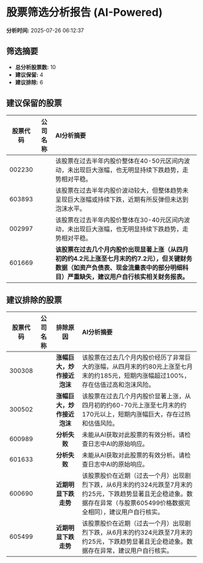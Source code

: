 # 股票筛选分析报告 (AI-Powered)

**分析时间:** 2025-07-26 06:12:37

## 筛选摘要

- **总分析股票数:** 10
- **建议保留:** 4
- **建议排除:** 6

## 建议保留的股票

| 股票代码 | 公司名称 | AI分析摘要 |
|:---:|:---:|:---|
| 002230 |  | 该股票在过去半年内股价整体在40-50元区间内波动，未出现巨大涨幅，也无明显持续下跌趋势，走势相对平稳。 |
| 603893 |  | 该股票在过去半年内股价波动较大，但整体趋势未呈现巨大涨幅或持续下跌，近期有所反弹但未达到泡沫水平。 |
| 002997 |  | 该股票在过去半年内股价整体在30-40元区间内波动，未出现巨大涨幅，也无明显持续下跌趋势，走势相对平稳。 |
| 601669 |  | **该股票在过去几个月内股价出现显著上涨（从四月初的约4.2元上涨至七月末的约7.2元），但关键财务数据（如资产负债表、现金流量表中的部分明细科目）严重缺失，建议用户自行核实相关财务报表。** |

## 建议排除的股票

| 股票代码 | 公司名称 | 排除原因 | AI分析摘要 |
|:---:|:---:|:---:|:---|
| 300308 |  | **涨幅巨大，炒作接近泡沫** | 该股票在过去几个月内股价经历了非常巨大的涨幅，从四月末的约80元上涨至七月末的约185元，短期内涨幅超过100%，存在估值过高和泡沫风险。 |
| 300502 |  | **涨幅巨大，炒作接近泡沫** | 该股票在过去几个月内股价显著上涨，从四月初的约60-70元上涨至七月末的约170元以上，短期内涨幅巨大，存在过热和估值风险。 |
| 600989 |  | **分析失败** | 未能从AI获取对此股票的有效分析。请检查日志中AI的原始响应。 |
| 601633 |  | **分析失败** | 未能从AI获取对此股票的有效分析。请检查日志中AI的原始响应。 |
| 600690 |  | **近期明显下跌走势** | 该股票股价在近期（过去一个月）出现剧烈下跌，从6月末的约324元跌至7月末的约25元，下跌趋势显著且无企稳迹象。数据存在异常（与股票605499价格数据完全相同），建议用户自行核实。 |
| 605499 |  | **近期明显下跌走势** | 该股票股价在近期（过去一个月）出现剧烈下跌，从6月末的约324元跌至7月末的约25元，下跌趋势显著且无企稳迹象。数据存在异常，建议用户自行核实。 |
